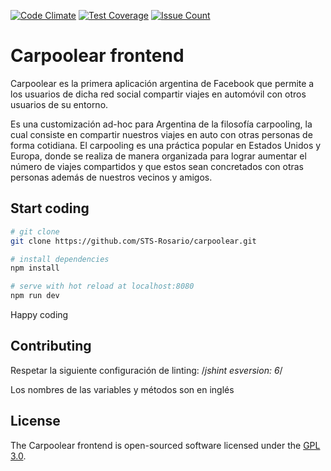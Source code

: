 [![Code Climate](https://codeclimate.com/github/ngelx/carpoolear/badges/gpa.svg)](https://codeclimate.com/github/ngelx/carpoolear)
[![Test Coverage](https://codeclimate.com/github/ngelx/carpoolear/badges/coverage.svg)](https://codeclimate.com/github/ngelx/carpoolear/coverage)
[![Issue Count](https://codeclimate.com/github/ngelx/carpoolear/badges/issue_count.svg)](https://codeclimate.com/github/ngelx/carpoolear)

# Carpoolear frontend

Carpoolear es la primera aplicación argentina de Facebook que permite a los usuarios de dicha red social compartir viajes en automóvil con otros usuarios de su entorno.

Es una customización ad-hoc para Argentina de la filosofía carpooling, la cual consiste en compartir nuestros viajes en auto con otras personas de forma cotidiana. El carpooling es una práctica popular en Estados Unidos y Europa, donde se realiza de manera organizada para lograr aumentar el número de viajes compartidos y que estos sean concretados con otras personas además de nuestros vecinos y amigos.

## Start coding


``` bash
# git clone
git clone https://github.com/STS-Rosario/carpoolear.git

# install dependencies
npm install

# serve with hot reload at localhost:8080
npm run dev

```

Happy coding

## Contributing

Respetar la siguiente configuración de linting: /*jshint esversion: 6*/

Los nombres de las variables y métodos son en inglés


## License

The Carpoolear frontend is open-sourced software licensed under the [GPL 3.0](https://github.com/STS-Rosario/carpoolear_backend/blob/master/LICENSE).
